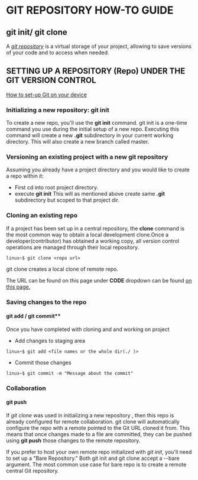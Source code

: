 # GIT REPOSITORY HOW-TO GUIDE

## git init/ git clone

A *[git repository](https://git-scm.com/book/en/v2/Git-Basics-Getting-a-Git-Repository)* is a virtual storage of your project, allowing to save versions of your code and to access when needed.

## SETTING UP A REPOSITORY (Repo) UNDER THE GIT VERSION CONTROL

[How to set-up Git on your device](https://git-scm.com/book/en/v2/Getting-Started-First-Time-Git-Setup)

### Initializing a new repository: **git init**

To create a new repo, you'll use the **git init** command. git init is a one-time command you use during the initial setup of a new repo. Executing this command will create a new **.git**   subdirectory in your current working directory. This will also create a new branch called master. 

### Versioning an existing project with a new git repository

Assuming you already have a project directory and you would like to create a repo within it:

* First cd into root project directory.
* execute **git init**
This will as mentioned above create same **.git** subdirectory but scoped to that project dir.

### Cloning an existing repo

If a project has been set up in a central repository, the **clone** command is the most common way to obtain a local development clone.Once a developer(contributor) has obtained a working copy, all version control operations are managed through their local repository.

```console
linux~$ git clone <repo url>
```  

 git clone creates a local clone of remote repo.

The URL can be found on this page under **CODE** dropdown can be found [on this page.](https://github.com/auvzhcet/Documentation)

### Saving changes to the repo

#### git add / git commit**

Once you have completed with cloning and and working on project

* Add changes to staging area

```console
linux~$ git add <file names or the whole dir(./ )>
```  

* Commit those changes

```console
linux~$ git commit -m "Message about the commit"
```

### Collaboration

#### git push

If *git clone* was used in initializing a new repository , then this repo is already configured for remote collaboration.
git clone  will automatically configure the repo with a remote pointed to the Git URL cloned it from. This means that once changes made to a file are committed, they  can be pushed using **git push** those changes to the remote repository.

If you prefer to host your own remote repo initialized with *git init*, you'll need to set up a "Bare Repository." Both git init and git clone accept a --bare argument. The most common use case for bare repo is to create a remote central Git repository.
